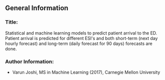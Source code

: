 General Information
------------------

### Title:

Statistical and machine learning models to predict patient arrival to the ED. Patient arrival is predicted for different ESI's and both short-term (next day hourly forecast) and long-term (daily forecast for 90 days) forecasts are done.

### Author Information:
- Varun Joshi, MS in Machine Learning (2017), Carnegie Mellon University

